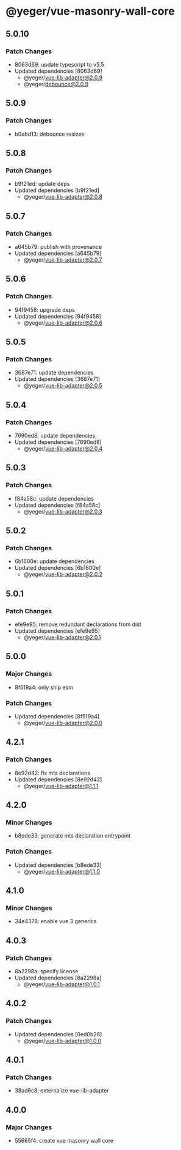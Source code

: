# @yeger/vue-masonry-wall-core

## 5.0.10

### Patch Changes

- 8063d69: update typescript to v5.5
- Updated dependencies [8063d69]
  - @yeger/vue-lib-adapter@2.0.9
  - @yeger/debounce@2.0.9

## 5.0.9

### Patch Changes

- b0ebd13: debounce resizes

## 5.0.8

### Patch Changes

- b9f21ed: update deps
- Updated dependencies [b9f21ed]
  - @yeger/vue-lib-adapter@2.0.8

## 5.0.7

### Patch Changes

- a645b79: publish with provenance
- Updated dependencies [a645b79]
  - @yeger/vue-lib-adapter@2.0.7

## 5.0.6

### Patch Changes

- 94f9458: upgrade deps
- Updated dependencies [94f9458]
  - @yeger/vue-lib-adapter@2.0.6

## 5.0.5

### Patch Changes

- 3687e71: update dependencies
- Updated dependencies [3687e71]
  - @yeger/vue-lib-adapter@2.0.5

## 5.0.4

### Patch Changes

- 7690ed8: update dependencies
- Updated dependencies [7690ed8]
  - @yeger/vue-lib-adapter@2.0.4

## 5.0.3

### Patch Changes

- f84a58c: update dependencies
- Updated dependencies [f84a58c]
  - @yeger/vue-lib-adapter@2.0.3

## 5.0.2

### Patch Changes

- 6b1600e: update dependencies
- Updated dependencies [6b1600e]
  - @yeger/vue-lib-adapter@2.0.2

## 5.0.1

### Patch Changes

- efe9e95: remove redundant declarations from dist
- Updated dependencies [efe9e95]
  - @yeger/vue-lib-adapter@2.0.1

## 5.0.0

### Major Changes

- 8f519a4: only ship esm

### Patch Changes

- Updated dependencies [8f519a4]
  - @yeger/vue-lib-adapter@2.0.0

## 4.2.1

### Patch Changes

- 8e92d42: fix mts declarations
- Updated dependencies [8e92d42]
  - @yeger/vue-lib-adapter@1.1.1

## 4.2.0

### Minor Changes

- b8ede33: generate mts declaration entrypoint

### Patch Changes

- Updated dependencies [b8ede33]
  - @yeger/vue-lib-adapter@1.1.0

## 4.1.0

### Minor Changes

- 34e4378: enable vue 3 generics

## 4.0.3

### Patch Changes

- 8a2298a: specify license
- Updated dependencies [8a2298a]
  - @yeger/vue-lib-adapter@1.0.1

## 4.0.2

### Patch Changes

- Updated dependencies [0ed0b26]
  - @yeger/vue-lib-adapter@1.0.0

## 4.0.1

### Patch Changes

- 38ad6c8: externalize vue-lib-adapter

## 4.0.0

### Major Changes

- 55665f4: create vue masonry wall core
